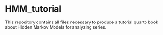 # HMM_tutorial

This repository contains all files necessary to produce a tutorial quarto book about Hidden Markov Models for analyzing series.

